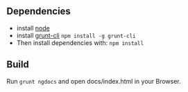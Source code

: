 ## Dependencies

* install [node](http://nodejs.org)
* install [grunt-cli](https://github.com/gruntjs/grunt-cli) `npm install -g grunt-cli`
* Then install dependencies with: `npm install`

## Build

Run `grunt ngdocs` and open docs/index.html in your Browser.
